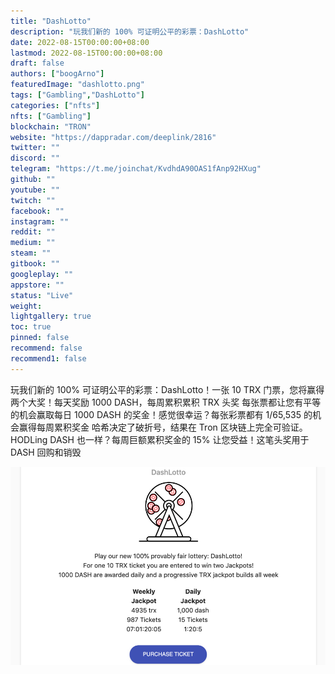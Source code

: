 ```yaml
---
title: "DashLotto"
description: "玩我们新的 100% 可证明公平的彩票：DashLotto"
date: 2022-08-15T00:00:00+08:00
lastmod: 2022-08-15T00:00:00+08:00
draft: false
authors: ["boogArno"]
featuredImage: "dashlotto.png"
tags: ["Gambling","DashLotto"]
categories: ["nfts"]
nfts: ["Gambling"]
blockchain: "TRON"
website: "https://dappradar.com/deeplink/2816"
twitter: ""
discord: ""
telegram: "https://t.me/joinchat/KvdhdA90OAS1fAnp92HXug"
github: ""
youtube: ""
twitch: ""
facebook: ""
instagram: ""
reddit: ""
medium: ""
steam: ""
gitbook: ""
googleplay: ""
appstore: ""
status: "Live"
weight: 
lightgallery: true
toc: true
pinned: false
recommend: false
recommend1: false
---
```

玩我们新的 100% 可证明公平的彩票：DashLotto！一张 10 TRX 门票，您将赢得两个大奖！每天奖励 1000 DASH，每周累积累积 TRX 头奖 每张票都让您有平等的机会赢取每日 1000 DASH 的奖金！感觉很幸运？每张彩票都有 1/65,535 的机会赢得每周累积奖金 哈希决定了破折号，结果在 Tron 区块链上完全可验证。 HODLing DASH 也一样？每周巨额累积奖金的 15% 让您受益！这笔头奖用于 DASH 回购和销毁

![dashlotto-dapp-gambling-tron-image1_721ef68d87b47b3e9999af8ab094037b](dashlotto-dapp-gambling-tron-image1_721ef68d87b47b3e9999af8ab094037b.png)
